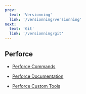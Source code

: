 ```yaml
---
prev:
  text: 'Versionning'
  link: '/versionning/versionning'
next:
  text: 'Git'
  link: '/versionning/git'
---
```

## Perforce

- [Perforce Commands](/versionning/perforce/perforceCommands)

- [Perforce Documentation](/versionning/perforce/perforceDoc)

- [Perforce Custom Tools](/versionning/perforce/perforceCustomTools)
